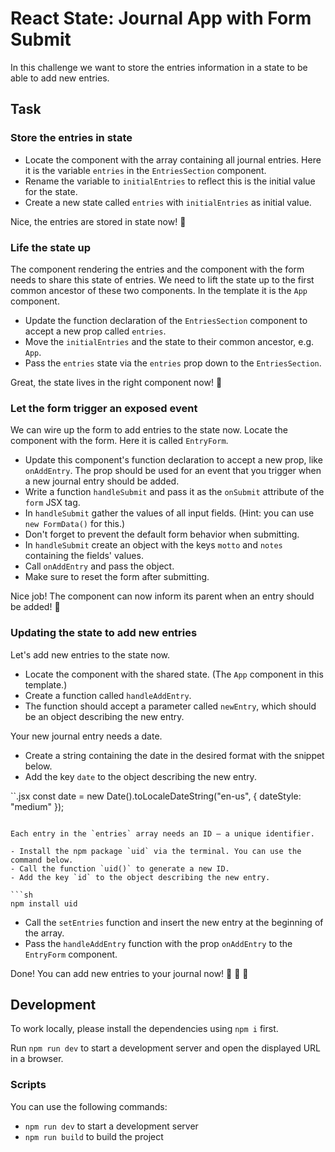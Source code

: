 # React State: Journal App with Form Submit

In this challenge we want to store the entries information in a state to be able to add new entries.

## Task

### Store the entries in state

-   Locate the component with the array containing all journal entries. Here it is the variable `entries` in the `EntriesSection` component.
-   Rename the variable to `initialEntries` to reflect this is the initial value for the state.
-   Create a new state called `entries` with `initialEntries` as initial value.

Nice, the entries are stored in state now! 🚀

### Life the state up

The component rendering the entries and the component with the form needs to share this state of entries. We need to lift the state up to the first common ancestor of these two components. In the template it is the `App` component.

-   Update the function declaration of the `EntriesSection` component to accept a new prop called `entries`.
-   Move the `initialEntries` and the state to their common ancestor, e.g. `App`.
-   Pass the `entries` state via the `entries` prop down to the `EntriesSection`.

Great, the state lives in the right component now! 🚀

### Let the form trigger an exposed event

We can wire up the form to add entries to the state now. Locate the component with the form. Here it is called `EntryForm`.

-   Update this component's function declaration to accept a new prop, like `onAddEntry`. The prop should be used for an event that you trigger when a new journal entry should be added.
-   Write a function `handleSubmit` and pass it as the `onSubmit` attribute of the `form` JSX tag.
-   In `handleSubmit` gather the values of all input fields. (Hint: you can use `new FormData()` for this.)
-   Don't forget to prevent the default form behavior when submitting.
-   In `handleSubmit` create an object with the keys `motto` and `notes` containing the fields' values.
-   Call `onAddEntry` and pass the object.
-   Make sure to reset the form after submitting.

Nice job! The component can now inform its parent when an entry should be added! 🚀

### Updating the state to add new entries

Let's add new entries to the state now.

-   Locate the component with the shared state. (The `App` component in this template.)
-   Create a function called `handleAddEntry`.
-   The function should accept a parameter called `newEntry`, which should be an object describing the new entry.

Your new journal entry needs a date.

-   Create a string containing the date in the desired format with the snippet below.
-   Add the key `date` to the object describing the new entry.

``.jsx
const date = new Date().toLocaleDateString("en-us", { dateStyle: "medium" });

````

Each entry in the `entries` array needs an ID – a unique identifier.

- Install the npm package `uid` via the terminal. You can use the command below.
- Call the function `uid()` to generate a new ID.
- Add the key `id` to the object describing the new entry.

```sh
npm install uid
````

-   Call the `setEntries` function and insert the new entry at the beginning of the array.
-   Pass the `handleAddEntry` function with the prop `onAddEntry` to the `EntryForm` component.

Done! You can add new entries to your journal now! 🚀 🚀 🚀

## Development

To work locally, please install the dependencies using `npm i` first.

Run `npm run dev` to start a development server and open the displayed URL in a browser.

### Scripts

You can use the following commands:

-   `npm run dev` to start a development server
-   `npm run build` to build the project
